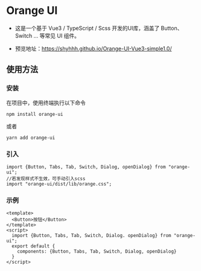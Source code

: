# Orange UI

- 这是一个基于 Vue3 / TypeScript / Scss 开发的UI库，涵盖了 Button、Switch ... 等常见 UI 组件。

- 预览地址：https://shyhhh.github.io/Orange-UI-Vue3-simple1.0/

## 使用方法
### 安装
在项目中，使用终端执行以下命令
```
npm install orange-ui
```
或者
```
yarn add orange-ui
```
### 引入
```
import {Button, Tabs, Tab, Switch, Dialog, openDialog} from "orange-ui";
//若发现样式不生效，可手动引入scss
import "orange-ui/dist/lib/orange.css";
```
### 示例
```
<template>
  <Button>按钮</Button>
</template>
<script>
  import {Button, Tabs, Tab, Switch, Dialog. openDialog} from "orange-ui";
  export default {
    components: {Button, Tabs, Tab, Switch, Dialog, openDialog}
  }
</script>
```
